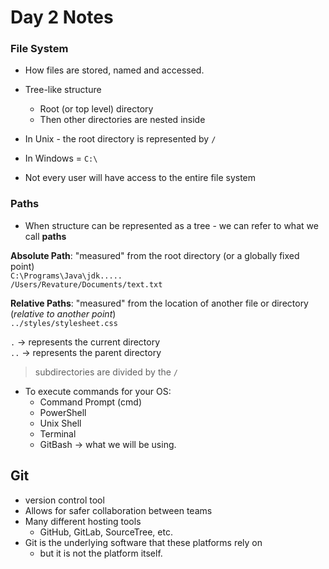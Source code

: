 # Day 2 Notes  

### File System
- How files are stored, named and accessed.  
- Tree-like structure
    - Root (or top level) directory 
    - Then other directories are nested inside

- In Unix - the root directory is represented by `/`  
- In Windows = `C:\`
- Not every user will have access to the entire file system

### Paths  
- When structure can be represented as a tree - we can refer to what we call **paths**  

**Absolute Path**: "measured" from the root directory (or a globally fixed point)  
`C:\Programs\Java\jdk.....`  
`/Users/Revature/Documents/text.txt`  

**Relative Paths**: "measured" from the location of another file or directory (*relative to another point*)  
`../styles/stylesheet.css`  

`.` -> represents the current directory  
`..` -> represents the parent directory
> subdirectories are divided by the `/`

- To execute commands for your OS:
    - Command Prompt (cmd)
    - PowerShell
    - Unix Shell
    - Terminal  
    - GitBash -> what we will be using. 

## Git
- version control tool
- Allows for safer collaboration between teams
- Many different hosting tools
    - GitHub, GitLab, SourceTree, etc.
- Git is the underlying software that these platforms rely on
    - but it is not the platform itself. 
